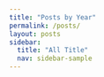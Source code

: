 ```yaml
---
title: "Posts by Year"
permalink: /posts/
layout: posts
sidebar:
  title: "All Title"
  nav: sidebar-sample
---
```

